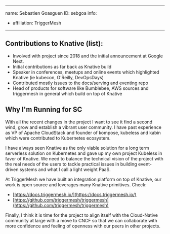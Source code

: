 -------------------------------------------------------------
name: Sebastien Goasguen
ID: sebgoa
info:
  - affiliation: TriggerMesh
-------------------------------------------------------------

## Contributions to Knative (list):

* Involved with project since 2018 and the initial announcement at Google Next.
* Initial contributions as far back as Knative build
* Speaker in conferences, meetups and online events which highlighted Knative (ie kubecon, O'Reilly, DevOpsDays)
* Contributed mostly issues to the docs/serving and eventing repo
* Head of products for software like Bumblebee, AWS sources and triggermesh in general which build on top of Knative

## Why I'm Running for SC

With all the recent changes in the project I want to see it find a second wind, grow and establish a vibrant user community. I have past experience as VP of Apache CloudStack and founder of kompose, kubeless and kabin which were contributed to Kubernetes ecosystem.

I have always seen Knative as the only viable solution for a long term serverless solution on Kubernetes and gave up my own project Kubeless in favor of Knative. We need to balance the technical vision of the project with the real needs of the users to tackle practical issues in building event-driven systems and what I call a light weight PaaS.

At TriggerMesh we have built an integration platform on top of Knative, our work is open source and leverages many Knative primitives. Check:

* [https://docs.triggermesh.io/](https://docs.triggermesh.io/)
* [https://github.com/triggermesh/triggermesh](https://github.com/triggermesh/triggermesh)

Finally, I think it is time for the project to align itself with the Cloud-Native community at large with a move to CNCF so that we can collaborate with more confidence and feeling of openness with our peers in other projects.
